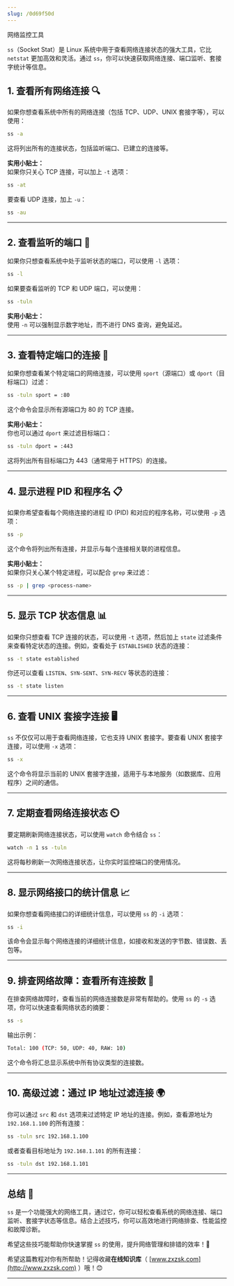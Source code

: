 ```yaml
---
slug: /0d69f50d
---
```

网络监控工具

`ss`（Socket Stat）是 Linux 系统中用于查看网络连接状态的强大工具，它比 `netstat` 更加高效和灵活。通过 `ss`，你可以快速获取网络连接、端口监听、套接字统计等信息。



## 1. 查看所有网络连接 🔍

如果你想查看系统中所有的网络连接（包括 TCP、UDP、UNIX 套接字等），可以使用：

```bash
ss -a
```

这将列出所有的连接状态，包括监听端口、已建立的连接等。

**实用小贴士：**  
如果你只关心 TCP 连接，可以加上 `-t` 选项：

```bash
ss -at
```

要查看 UDP 连接，加上 `-u`：

```bash
ss -au
```

---

## 2. 查看监听的端口 🔧

如果你只想查看系统中处于监听状态的端口，可以使用 `-l` 选项：

```bash
ss -l
```

如果要查看监听的 TCP 和 UDP 端口，可以使用：

```bash
ss -tuln
```

**实用小贴士：**  
使用 `-n` 可以强制显示数字地址，而不进行 DNS 查询，避免延迟。

---

## 3. 查看特定端口的连接 🔢

如果你想查看某个特定端口的网络连接，可以使用 `sport`（源端口）或 `dport`（目标端口）过滤：

```bash
ss -tuln sport = :80
```

这个命令会显示所有源端口为 80 的 TCP 连接。

**实用小贴士：**  
你也可以通过 `dport` 来过滤目标端口：

```bash
ss -tuln dport = :443
```

这将列出所有目标端口为 443（通常用于 HTTPS）的连接。

---

## 4. 显示进程 PID 和程序名 📋

如果你希望查看每个网络连接的进程 ID (PID) 和对应的程序名称，可以使用 `-p` 选项：

```bash
ss -p
```

这个命令将列出所有连接，并显示与每个连接相关联的进程信息。

**实用小贴士：**  
如果你只关心某个特定进程，可以配合 `grep` 来过滤：

```bash
ss -p | grep <process-name>
```

---

## 5. 显示 TCP 状态信息 📊

如果你只想查看 TCP 连接的状态，可以使用 `-t` 选项，然后加上 `state` 过滤条件来查看特定状态的连接。例如，查看处于 `ESTABLISHED` 状态的连接：

```bash
ss -t state established
```

你还可以查看 `LISTEN`、`SYN-SENT`、`SYN-RECV` 等状态的连接：

```bash
ss -t state listen
```

---

## 6. 查看 UNIX 套接字连接 🖥️

`ss` 不仅仅可以用于查看网络连接，它也支持 UNIX 套接字。要查看 UNIX 套接字连接，可以使用 `-x` 选项：

```bash
ss -x
```

这个命令将显示当前的 UNIX 套接字连接，适用于与本地服务（如数据库、应用程序）之间的通信。

---

## 7. 定期查看网络连接状态 ⏲️

要定期刷新网络连接状态，可以使用 `watch` 命令结合 `ss`：

```bash
watch -n 1 ss -tuln
```

这将每秒刷新一次网络连接状态，让你实时监控端口的使用情况。

---

## 8. 显示网络接口的统计信息 📈

如果你想查看网络接口的详细统计信息，可以使用 `ss` 的 `-i` 选项：

```bash
ss -i
```

该命令会显示每个网络连接的详细统计信息，如接收和发送的字节数、错误数、丢包等。

---

## 9. 排查网络故障：查看所有连接数 🧰

在排查网络故障时，查看当前的网络连接数是非常有帮助的。使用 `ss` 的 `-s` 选项，你可以快速查看网络状态的摘要：

```bash
ss -s
```

输出示例：

```bash
Total: 100 (TCP: 50, UDP: 40, RAW: 10)
```

这个命令将汇总显示系统中所有协议类型的连接数。

---

## 10. 高级过滤：通过 IP 地址过滤连接 🌍

你可以通过 `src` 和 `dst` 选项来过滤特定 IP 地址的连接。例如，查看源地址为 `192.168.1.100` 的所有连接：

```bash
ss -tuln src 192.168.1.100
```

或者查看目标地址为 `192.168.1.101` 的所有连接：

```bash
ss -tuln dst 192.168.1.101
```

---

## 总结 🌟

`ss` 是一个功能强大的网络工具，通过它，你可以轻松查看系统的网络连接、端口监听、套接字状态等信息。结合上述技巧，你可以高效地进行网络排查、性能监控和故障诊断。

希望这些技巧能帮助你快速掌握 `ss` 的使用，提升网络管理和排错的效率！🚀

希望这篇教程对你有所帮助！记得收藏**在线知识库**（ [www.zxzsk.com](http://www.zxzsk.com) ）哦！😊

---
